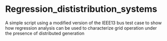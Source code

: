 # Regression_dististribution_systems
A simple script using a modified version of the IEEE13 bus test case to show how regression analysis can be used to characterize grid operation under the presence of distributed generation
